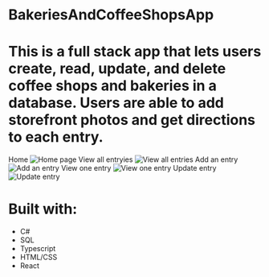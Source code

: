 # BakeriesAndCoffeeShopsApp
# This is a full stack app that lets users create, read, update, and delete coffee shops and bakeries in a database. Users are able to add storefront photos and get directions to each entry.
Home
![Home page](https://user-images.githubusercontent.com/87670693/136985333-52f4f46d-f2fb-4b31-91cf-e058f4a7e24a.png)
View all entryies
![View all entries](https://user-images.githubusercontent.com/87670693/136985476-142e4c4b-a135-4736-aa42-425371588656.png)
Add an entry
![Add an entry](https://user-images.githubusercontent.com/87670693/136985533-59449681-5b47-4751-ae72-d60bcde8620f.png)
View one entry
![View one entry](https://user-images.githubusercontent.com/87670693/136985569-fa8ed5d0-8e86-470c-ad2f-7dbaa1023eca.png)
Update entry
![Update entry](https://user-images.githubusercontent.com/87670693/136985603-2b929776-1887-4161-bc4e-00d62565a968.png)

# Built with:
- C#
- SQL
- Typescript
- HTML/CSS
- React
